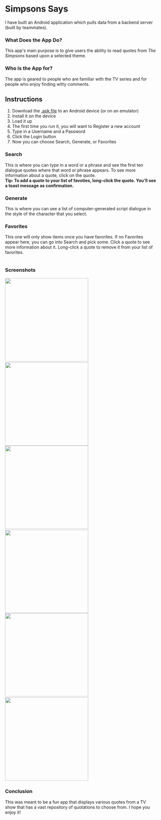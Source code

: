# Simpsons Says

I have built an Android application which pulls data from a backend server (built by teammates).

### What Does the App Do?

This app's main purpose is to give users the ability to read quotes from _The Simpsons_ based upon a selected theme.

### Who Is the App for?

The app is geared to people who are familiar with the TV series and for people who enjoy finding witty comments.

## Instructions
1. Download the [.apk file](https://github.com/simpson-says/buildweek3-simpsons-says-android/blob/master/simpsons-says.apk) to an Android device (or on an emulator)
2. Install it on the device
3. Load it up
4. The first time you run it, you will want to Register a new account
5. Type in a Username and a Password
6. Click the Login button
7. Now you can choose Search, Generate, or Favorites

### Search

This is where you can type in a word or a phrase and see the first ten dialogue quotes where that word or phrase appears.
To see more information about a quote, click on the quote.  
**Tip: To add a quote to your list of favoties, long-click the quote. You'll see a toast message as confirmation.**

### Generate

This is where you can see a list of computer-generated script dialogue in the style of the character that you select.

### Favorites

This one will only show items once you have favorites. If no Favorites appear here, you can go into Search and pick some.
Click a quote to see more information about it. Long-click a quote to remove it from your list of favorites.  
<br>  

### Screenshots
[<img src="images/screenshot1.png?raw=true" width = "275" />](images/screenshot1.png)&nbsp;&nbsp;&nbsp;&nbsp;[<img src="images/screenshot2.png?raw=true" width = "275" />](images/screenshot2.png) [<img src="images/screenshot3.png?raw=true" width = "275" />](images/screenshot3.png)&nbsp;&nbsp;&nbsp;&nbsp;[<img src="images/screenshot4.png?raw=true" width = "275" />](images/screenshot4.png) [<img src="images/screenshot5.png?raw=true" width = "275" />](images/screenshot5.png)&nbsp;&nbsp;&nbsp;&nbsp;[<img src="images/screenshot6.png?raw=true" width = "275" />](images/screenshot6.png)&nbsp;&nbsp;&nbsp;&nbsp;

### Conclusion

This was meant to be a fun app that displays various quotes from a TV show that has a vast repository of quotations to choose from.
I hope you enjoy it!

